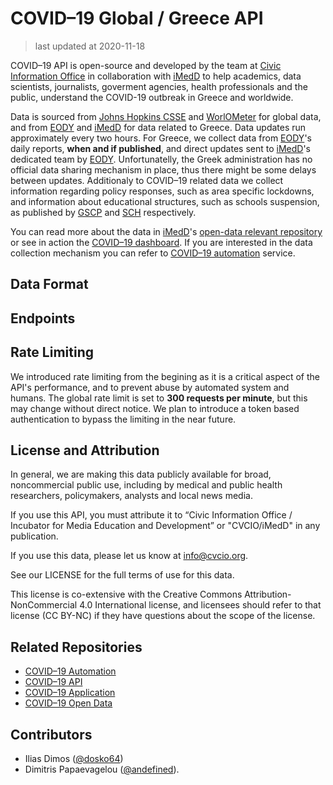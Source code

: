 # COVID&ndash;19 Global / Greece API

> last updated at 2020-11-18

COVID&ndash;19 API is open-source and developed by the team at [Civic Information Office](https://cvcio.org/) in collaboration with [iMedD](https://imedd.org/) to help academics, data scientists, journalists, goverment agencies, health professionals and the public, understand the COVID-19 outbreak in Greece and worldwide.

Data is sourced from [Johns Hopkins CSSE](https://github.com/CSSEGISandData/COVID-19) and [WorlOMeter](https://www.worldometers.info/coronavirus/) for global data, and from [EODY](https://eody.gov.gr/) and [iMedD](https://imedd.org/) for data related to Greece. Data updates run approximately every two hours. For Greece, we collect data from [EODY](https://eody.gov.gr/epidimiologika-statistika-dedomena/ektheseis-covid-19/)'s daily reports, **when and if published**, and direct updates sent to [iMedD](https://imedd.org/)'s dedicated team by [EODY](https://eody.gov.gr/). Unfortunatelly, the Greek administration has no official data sharing mechanism in place, thus there might be some delays between updates. Additionaly to COVID&ndash;19 related data we collect information regarding policy responses, such as area specific lockdowns, and information about educational structures, such as schools suspension, as published by [GSCP](https://www.civilprotection.gr/) and [SCH](https://www.sch.gr/anastoli/web/) respectively.

You can read more about the data in [iMedD](https://imedd.org/)'s [open-data relevant repository](https://github.com/iMEdD-Lab/open-data) or see in action the [COVID&ndash;19 dashboard](https://lab.imedd.org/covid19/). If you are interested in the data collection mechanism you can refer to [COVID&ndash;19 automation](https://github.com/cvcio/covid-19-automation) service.

## Data Format

## Endpoints

## Rate Limiting

We introduced rate limiting from the begining as it is a critical aspect of the API's performance, and to prevent abuse by automated system and humans. The global rate limit is set to **300 requests per minute**, but this may change without direct notice. We plan to introduce a token based authentication to bypass the limiting in the near future.

## License and Attribution

In general, we are making this data publicly available for broad, noncommercial public use, including by medical and public health researchers, policymakers, analysts and local news media.

If you use this API, you must attribute it to “Civic Information Office / Incubator for Media Education and Development” or "CVCIO/iMedD" in any publication.

If you use this data, please let us know at [info@cvcio.org](mailto:info@cvcio.org).

See our LICENSE for the full terms of use for this data.

This license is co-extensive with the Creative Commons Attribution-NonCommercial 4.0 International license, and licensees should refer to that license (CC BY-NC) if they have questions about the scope of the license.

## Related Repositories

- [COVID&ndash;19 Automation](https://github.com/cvcio/covid-19-automation)
- [COVID&ndash;19 API](https://github.com/cvcio/covid-19-api)
- [COVID&ndash;19 Application](https://github.com/cvcio/covid-19)
- [COVID&ndash;19 Open Data](https://github.com/iMEdD-Lab/open-data)

## Contributors

- Ilias Dimos ([@dosko64](https://github.com/dosko64))
- Dimitris Papaevagelou ([@andefined](https://github.com/andefined)).
